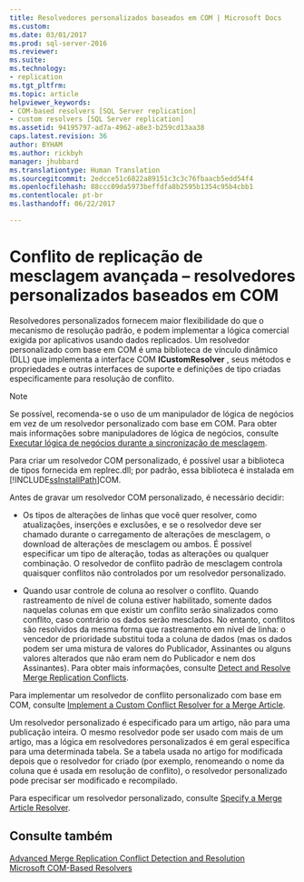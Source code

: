 ```yaml
---
title: Resolvedores personalizados baseados em COM | Microsoft Docs
ms.custom: 
ms.date: 03/01/2017
ms.prod: sql-server-2016
ms.reviewer: 
ms.suite: 
ms.technology:
- replication
ms.tgt_pltfrm: 
ms.topic: article
helpviewer_keywords:
- COM-based resolvers [SQL Server replication]
- custom resolvers [SQL Server replication]
ms.assetid: 94195797-ad7a-4962-a8e3-b259cd13aa38
caps.latest.revision: 36
author: BYHAM
ms.author: rickbyh
manager: jhubbard
ms.translationtype: Human Translation
ms.sourcegitcommit: 2edcce51c6822a89151c3c3c76fbaacb5edd54f4
ms.openlocfilehash: 88ccc09da5973beffdfa8b2595b1354c95b4cbb1
ms.contentlocale: pt-br
ms.lasthandoff: 06/22/2017

---
```

# <a name="advanced-merge-replication-conflict---com-based-custom-resolvers"></a>Conflito de replicação de mesclagem avançada – resolvedores personalizados baseados em COM
  Resolvedores personalizados fornecem maior flexibilidade do que o mecanismo de resolução padrão, e podem implementar a lógica comercial exigida por aplicativos usando dados replicados. Um resolvedor personalizado com base em COM é uma biblioteca de vínculo dinâmico (DLL) que implementa a interface COM **ICustomResolver** , seus métodos e propriedades e outras interfaces de suporte e definições de tipo criadas especificamente para resolução de conflito.  
  
> [!NOTE]  
>  Se possível, recomenda-se o uso de um manipulador de lógica de negócios em vez de um resolvedor personalizado com base em COM. Para obter mais informações sobre manipuladores de lógica de negócios, consulte [Executar lógica de negócios durante a sincronização de mesclagem](../../../relational-databases/replication/merge/execute-business-logic-during-merge-synchronization.md).  
  
 Para criar um resolvedor COM personalizado, é possível usar a biblioteca de tipos fornecida em replrec.dll; por padrão, essa biblioteca é instalada em [!INCLUDE[ssInstallPath](../../../includes/ssinstallpath-md.md)]COM.  
  
 Antes de gravar um resolvedor COM personalizado, é necessário decidir:  
  
-   Os tipos de alterações de linhas que você quer resolver, como atualizações, inserções e exclusões, e se o resolvedor deve ser chamado durante o carregamento de alterações de mesclagem, o download de alterações de mesclagem ou ambos. É possível especificar um tipo de alteração, todas as alterações ou qualquer combinação. O resolvedor de conflito padrão de mesclagem controla quaisquer conflitos não controlados por um resolvedor personalizado.  
  
-   Quando usar controle de coluna ao resolver o conflito. Quando rastreamento de nível de coluna estiver habilitado, somente dados naquelas colunas em que existir um conflito serão sinalizados como conflito, caso contrário os dados serão mesclados. No entanto, conflitos são resolvidos da mesma forma que rastreamento em nível de linha: o vencedor de prioridade substitui toda a coluna de dados (mas os dados podem ser uma mistura de valores do Publicador, Assinantes ou alguns valores alterados que não eram nem do Publicador e nem dos Assinantes). Para obter mais informações, consulte [Detect and Resolve Merge Replication Conflicts](../../../relational-databases/replication/merge/advanced-merge-replication-resolve-merge-replication-conflicts.md).  
  
 Para implementar um resolvedor de conflito personalizado com base em COM, consulte [Implement a Custom Conflict Resolver for a Merge Article](../../../relational-databases/replication/implement-a-custom-conflict-resolver-for-a-merge-article.md).  
  
 Um resolvedor personalizado é especificado para um artigo, não para uma publicação inteira. O mesmo resolvedor pode ser usado com mais de um artigo, mas a lógica em resolvedores personalizados é em geral específica para uma determinada tabela. Se a tabela usada no artigo for modificada depois que o resolvedor for criado (por exemplo, renomeando o nome da coluna que é usada em resolução de conflito), o resolvedor personalizado pode precisar ser modificado e recompilado.  
  
 Para especificar um resolvedor personalizado, consulte [Specify a Merge Article Resolver](../../../relational-databases/replication/publish/specify-a-merge-article-resolver.md).  
  
## <a name="see-also"></a>Consulte também  
 [Advanced Merge Replication Conflict Detection and Resolution](../../../relational-databases/replication/merge/advanced-merge-replication-conflict-detection-and-resolution.md)   
 [Microsoft COM-Based Resolvers](../../../relational-databases/replication/merge/advanced-merge-replication-conflict-com-based-resolvers.md)  
  
  
